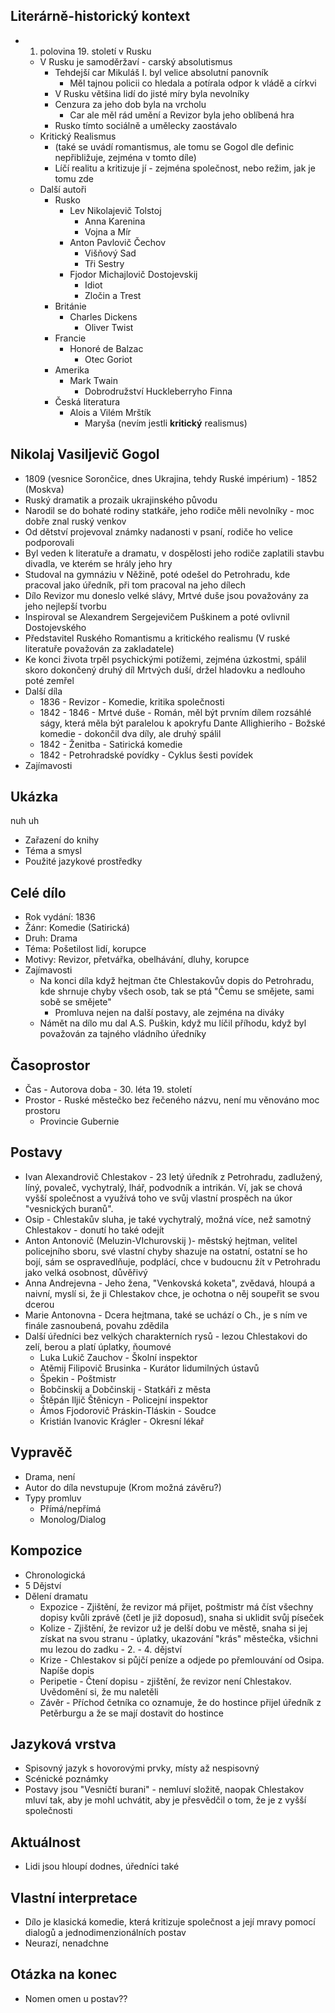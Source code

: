 ## Literárně-historický kontext
- 1. polovina 19. století v Rusku
	- V Rusku je samoděržaví - carský absolutismus
		- Tehdejší car Mikuláš I. byl velice absolutní panovník
			- Měl tajnou policii co hledala a potírala odpor k vládě a církvi
		- V Rusku většina lidí do jisté míry byla nevolníky
		- Cenzura za jeho dob byla na vrcholu
			- Car ale měl rád umění a Revizor byla jeho oblíbená hra
		- Rusko tímto sociálně a umělecky zaostávalo
	- Kritický Realismus
		- (také se uvádí romantismus, ale tomu se Gogol dle definic nepřibližuje, zejména v tomto díle)
		- Líčí realitu a kritizuje jí - zejména společnost, nebo režim, jak je tomu zde
	- Další autoři
		- Rusko 
			- Lev Nikolajevič Tolstoj
				- Anna Karenina
				- Vojna a Mír
			- Anton Pavlovič Čechov
				- Višňový Sad
				- Tři Sestry
			- Fjodor Michajlovič Dostojevskij
				- Idiot
				- Zločin a Trest
		- Británie
			- Charles Dickens
				- Oliver Twist
		- Francie
			- Honoré de Balzac
				- Otec Goriot
		- Amerika
			- Mark Twain
				- Dobrodružství Huckleberryho Finna
		- Česká literatura
			- Alois a Vilém Mrštík
				- Maryša (nevím jestli **kritický** realismus)

## Nikolaj Vasiljevič Gogol
- 1809 (vesnice Sorončice, dnes Ukrajina, tehdy Ruské impérium)  -  1852 (Moskva)
- Ruský dramatik a prozaik ukrajinského původu
- Narodil se do bohaté rodiny statkáře, jeho rodiče měli nevolníky - moc dobře znal ruský venkov
- Od dětství projevoval známky nadanosti v psaní, rodiče ho velice podporovali
- Byl veden k literatuře a dramatu, v dospělosti jeho rodiče zaplatili stavbu divadla, ve kterém se hrály jeho hry
- Studoval na gymnáziu v Něžině, poté odešel do Petrohradu, kde pracoval jako úředník, při tom pracoval na jeho dílech
- Dílo Revizor mu doneslo velké slávy, Mrtvé duše jsou považovány za jeho nejlepší tvorbu 
- Inspiroval se Alexandrem Sergejevičem Puškinem a poté ovlivnil Dostojevského
- Představitel Ruského Romantismu a kritického realismu (V ruské literatuře považován za zakladatele)
- Ke konci života trpěl psychickými potížemi, zejména úzkostmi, spálil skoro dokončený druhý díl Mrtvých duší, držel hladovku a nedlouho poté zemřel
- Další díla
	- 1836 - Revizor - Komedie, kritika společnosti
	- 1842 - 1846 - Mrtvé duše - Román, měl být prvním dílem rozsáhlé ságy, která měla být paralelou k apokryfu Dante Allighieriho - Božské komedie - dokončil dva díly, ale druhý spálil 
	- 1842 - Ženitba - Satirická komedie
	- 1842 - Petrohradské povídky - Cyklus šesti povídek 
- Zajímavosti

## Ukázka
nuh uh
- Zařazení do knihy
- Téma a smysl
- Použité jazykové prostředky

## Celé dílo
- Rok vydání: 1836
- Žánr: Komedie (Satirická)
- Druh: Drama
- Téma: Pošetilost lidí, korupce
- Motivy: Revizor, přetvářka, obelhávání, dluhy, korupce
- Zajímavosti
	- Na konci díla když hejtman čte Chlestakovův dopis do Petrohradu, kde shrnuje chyby všech osob, tak se ptá "Čemu se smějete, sami sobě se smějete"
		- Promluva nejen na další postavy, ale zejména na diváky
	- Námět na dílo mu dal A.S. Puškin, když mu líčil příhodu, když byl považován za tajného vládního úředníky

## Časoprostor
- Čas - Autorova doba - 30. léta 19. století
- Prostor - Ruské městečko bez řečeného názvu, není mu věnováno moc prostoru
	- Provincie Gubernie

## Postavy
- Ivan Alexandrovič Chlestakov - 23 letý úředník z Petrohradu, zadlužený, líný, povaleč, vychytralý, lhář, podvodník a intrikán. Ví, jak se chová vyšší společnost a využívá toho ve svůj vlastní prospěch na úkor "vesnických buranů".
- Osip - Chlestakův sluha, je také vychytralý, možná více, než samotný Chlestakov - donutí ho také odejít
- Anton Antonovič (Meluzin-VIchurovskij )- městský hejtman, velitel policejního sboru, své vlastní chyby shazuje na ostatní, ostatní se ho bojí, sám se ospravedlňuje, podplácí, chce v budoucnu žít v Petrohradu jako velká osobnost, důvěřivý
- Anna Andrejevna - Jeho žena, "Venkovská koketa", zvědavá, hloupá a naivní, myslí si, že ji Chlestakov chce, je ochotna o něj soupeřit se svou dcerou
- Marie Antonovna - Dcera hejtmana, také se uchází o Ch., je s ním ve finále zasnoubená, povahu zdědila
- Další úředníci bez velkých charakterních rysů - lezou Chlestakovi do zelí, berou a platí úplatky, ňoumové
	- Luka Lukič Zauchov - Školní inspektor
	- Atěmij Filipovič Brusinka - Kurátor lidumilných ústavů
	- Špekin - Poštmistr 
	- Bobčinskij a Dobčinskij - Statkáři z města
	- Štěpán Iljič Štěnicyn - Policejní inspektor
	- Ámos Fjodorovič Práskin-Tláskin - Soudce
	- Kristián Ivanovic Krágler - Okresní lékař

## Vypravěč
- Drama, není 
- Autor do díla nevstupuje (Krom možná závěru?)
- Typy promluv
    - Přímá/nepřímá
    - Monolog/Dialog

## Kompozice
- Chronologická
- 5 Dějství
- Dělení dramatu
	- Expozice - Zjištění, že revizor má přijet, poštmistr má číst všechny dopisy kvůli zprávě (četl je již doposud), snaha si uklidit svůj píseček
	- Kolize - Zjištění, že revizor už je delší dobu ve městě, snaha si jej získat na svou stranu - úplatky, ukazování "krás" městečka, všichni mu lezou do zadku - 2. - 4. dějství
	- Krize - Chlestakov si půjčí peníze a odjede po přemlouvání od Osipa. Napíše dopis
	- Peripetie - Čtení dopisu - zjištění, že revizor není Chlestakov. Uvědomění si, že mu naletěli
	- Závěr - Příchod četníka co oznamuje, že do hostince přijel úředník z Petěrburgu a že se mají dostavit do hostince

## Jazyková vrstva
- Spisovný jazyk s hovorovými prvky, místy až nespisovný
- Scénické poznámky
- Postavy jsou "Vesničtí burani" - nemluví složitě, naopak Chlestakov mluví tak, aby je mohl uchvátit, aby je přesvědčil o tom, že je z vyšší společnosti

## Aktuálnost
- Lidi jsou hloupí dodnes, úředníci také
## Vlastní interpretace
- Dílo je klasická komedie, která kritizuje společnost a její mravy pomocí dialogů a jednodimenzionálních postav
- Neurazí, nenadchne
## Otázka na konec
- Nomen omen u postav??
